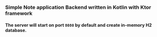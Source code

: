 ### Simple Note application Backend written in Kotlin with Ktor framework

#### The server will start on port `8080` by default and create in-memory H2 database.
